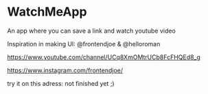 # WatchMeApp
An app where you can save a link and watch youtube video

Inspiration in making UI: @frontendjoe & @helloroman


https://www.youtube.com/channel/UCq8XmOMtrUCb8FcFHQEd8_g

https://www.instagram.com/frontendjoe/

try it on this adress: not finished yet ;)
